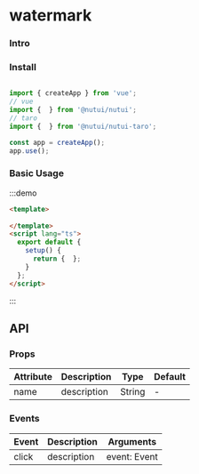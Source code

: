 # watermark 

### Intro

### Install

```javascript

import { createApp } from 'vue';
// vue
import {  } from '@nutui/nutui';
// taro
import {  } from '@nutui/nutui-taro';

const app = createApp();
app.use();

```

### Basic Usage

:::demo

```html
<template>
  
</template>
<script lang="ts">
  export default {
    setup() {
      return {  };
    }
  };
</script>
```

:::

## API

### Props

| Attribute         | Description                             | Type   | Default           |
|--------------|----------------------------------|--------|------------------|
| name         | description               | String | -                |

### Events

| Event | Description           | Arguments     |
|--------|----------------|--------------|
| click  | description | event: Event |
